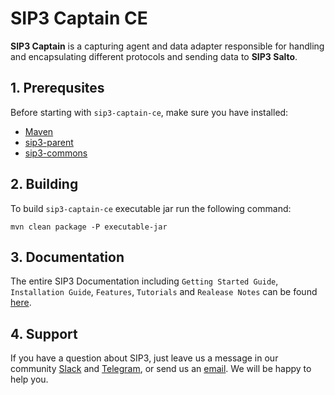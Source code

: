 # SIP3 Captain CE #

**SIP3 Captain** is a capturing agent and data adapter responsible for handling and encapsulating different protocols
and sending data to **SIP3 Salto**.

## 1. Prerequsites

Before starting with `sip3-captain-ce`, make sure you have installed:

* [Maven](https://maven.apache.org/install.html)
* [sip3-parent](https://github.com/sip3io/sip3-parent)
* [sip3-commons](https://github.com/sip3io/sip3-commons)

## 2. Building

To build `sip3-captain-ce` executable jar run the following command:

```
mvn clean package -P executable-jar
```

## 3. Documentation

The entire SIP3 Documentation including `Getting Started Guide`, `Installation Guide`, `Features`, `Tutorials`
and `Realease Notes` can be found [here](https://sip3.io/docs/GettingStartedGuide.html).

## 4. Support

If you have a question about SIP3, just leave us a message in our
community [Slack](https://join.slack.com/t/sip3-community/shared_invite/enQtOTIyMjg3NDI0MjU3LWUwYzhlOTFhODYxMTEwNjllYjZjNzc1M2NmM2EyNDM0ZjJmNTVkOTg1MGQ3YmFmNWU5NjlhOGI3MWU1MzUwMjE)
and [Telegram](https://t.me/sip3io), or send us an [email](mailto:support@sip3.io). We will be happy to help you.   
